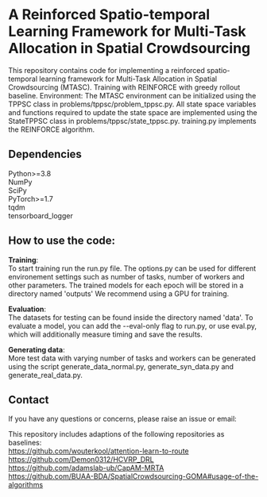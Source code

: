 #  A Reinforced Spatio-temporal Learning Framework for Multi-Task Allocation in Spatial Crowdsourcing

This repository contains code for implementing a reinforced spatio-temporal learning framework for Multi-Task Allocation in Spatial Crowdsourcing (MTASC). Training with REINFORCE with greedy rollout baseline. Environment: The MTASC environment can be initialized using the TPPSC class in problems/tppsc/problem_tppsc.py. All state space variables and functions required to update the state space are implemented using the StateTPPSC class in problems/tppsc/state_tppsc.py. training.py implements the REINFORCE algorithm. 

##  Dependencies
Python>=3.8  
NumPy  
SciPy  
PyTorch>=1.7  
tqdm  
tensorboard_logger  

## How to use the code:
**Training**:  
    To start training run the run.py file. The options.py can be used for different environement settings such as number of tasks, number of workers and other parameters.
    The trained models for each epoch will be stored in a directory named 'outputs'
    We recommend using a GPU for training.

**Evaluation**:  
    The datasets for testing can be found inside the directory named 'data'. To evaluate a model, you can add the --eval-only flag to run.py, or use eval.py, which will additionally measure timing and save the results.

**Generating data**:  
    More test data with varying number of tasks and workers can be generated using the script generate_data_normal.py, generate_syn_data.py and generate_real_data.py.

##  Contact
If you have any questions or concerns, please raise an issue or email: 

This repository includes adaptions of the following repositories as baselines:  
https://github.com/wouterkool/attention-learn-to-route  
https://github.com/Demon0312/HCVRP_DRL  
https://github.com/adamslab-ub/CapAM-MRTA  
https://github.com/BUAA-BDA/SpatialCrowdsourcing-GOMA#usage-of-the-algorithms  
